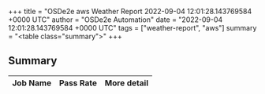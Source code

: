 +++
title = "OSDe2e aws Weather Report 2022-09-04 12:01:28.143769584 +0000 UTC"
author = "OSDe2e Automation"
date = "2022-09-04 12:01:28.143769584 +0000 UTC"
tags = ["weather-report", "aws"]
summary = "<table class=\"summary\"></table>"
+++
## Summary

| Job Name | Pass Rate | More detail |
|----------|-----------|-------------|




